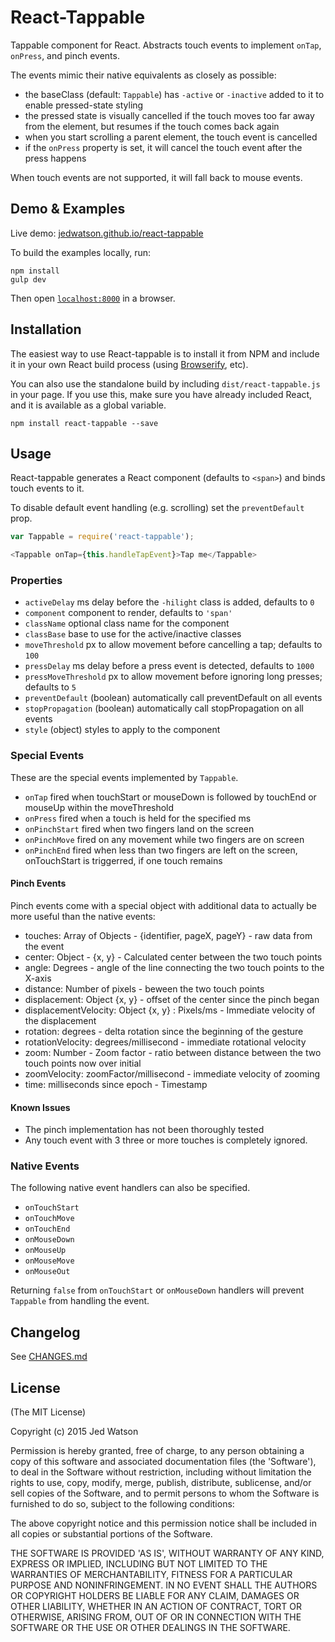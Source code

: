 React-Tappable
==============

Tappable component for React. Abstracts touch events to implement `onTap`, `onPress`, and pinch events.

The events mimic their native equivalents as closely as possible:

* the baseClass (default: `Tappable`) has `-active` or `-inactive` added to it to enable pressed-state styling
* the pressed state is visually cancelled if the touch moves too far away from the element, but resumes if the touch comes back again
* when you start scrolling a parent element, the touch event is cancelled
* if the `onPress` property is set, it will cancel the touch event after the press happens

When touch events are not supported, it will fall back to mouse events.


## Demo & Examples

Live demo: [jedwatson.github.io/react-tappable](http://jedwatson.github.io/react-tappable/)

To build the examples locally, run:

```
npm install
gulp dev
```

Then open [`localhost:8000`](http://localhost:8000) in a browser.


## Installation

The easiest way to use React-tappable is to install it from NPM and include it in your own React build process (using [Browserify](http://browserify.org), etc).

You can also use the standalone build by including `dist/react-tappable.js` in your page. If you use this, make sure you have already included React, and it is available as a global variable.

```
npm install react-tappable --save
```


## Usage

React-tappable generates a React component (defaults to `<span>`) and binds touch events to it.

To disable default event handling (e.g. scrolling) set the `preventDefault` prop.

```js
var Tappable = require('react-tappable');

<Tappable onTap={this.handleTapEvent}>Tap me</Tappable>
```

### Properties

* `activeDelay` ms delay before the `-hilight` class is added, defaults to `0`
* `component` component to render, defaults to `'span'`
* `className` optional class name for the component
* `classBase` base to use for the active/inactive classes
* `moveThreshold` px to allow movement before cancelling a tap; defaults to `100`
* `pressDelay` ms delay before a press event is detected, defaults to `1000`
* `pressMoveThreshold` px to allow movement before ignoring long presses; defaults to `5`
* `preventDefault` (boolean) automatically call preventDefault on all events
* `stopPropagation` (boolean) automatically call stopPropagation on all events
* `style` (object) styles to apply to the component

### Special Events

These are the special events implemented by `Tappable`.

* `onTap` fired when touchStart or mouseDown is followed by touchEnd or mouseUp within the moveThreshold
* `onPress` fired when a touch is held for the specified ms
* `onPinchStart` fired when two fingers land on the screen
* `onPinchMove` fired on any movement while two fingers are on screen
* `onPinchEnd` fired when less than two fingers are left on the screen, onTouchStart is triggerred, if one touch remains

#### Pinch Events

Pinch events come with a special object with additional data to actually be more useful than the native events:

* touches: Array of Objects - {identifier, pageX, pageY} - raw data from the event
* center: Object - {x, y} - Calculated center between the two touch points
* angle: Degrees - angle of the line connecting the two touch points to the X-axis
* distance: Number of pixels - beween the two touch points
* displacement: Object {x, y} - offset of the center since the pinch began
* displacementVelocity: Object {x, y} : Pixels/ms - Immediate velocity of the displacement
* rotation: degrees - delta rotation since the beginning of the gesture
* rotationVelocity: degrees/millisecond - immediate rotational velocity
* zoom: Number - Zoom factor - ratio between distance between the two touch points now over initial
* zoomVelocity: zoomFactor/millisecond - immediate velocity of zooming
* time: milliseconds since epoch - Timestamp

#### Known Issues

* The pinch implementation has not been thoroughly tested
* Any touch event with 3 three or more touches is completely ignored.

### Native Events

The following native event handlers can also be specified.

* `onTouchStart`
* `onTouchMove`
* `onTouchEnd`
* `onMouseDown`
* `onMouseUp`
* `onMouseMove`
* `onMouseOut`

Returning `false` from `onTouchStart` or `onMouseDown` handlers will prevent `Tappable` from handling the event.

## Changelog

See [CHANGES.md](https://github.com/JedWatson/react-tappable/blob/master/CHANGES.md)

## License

(The MIT License)

Copyright (c) 2015 Jed Watson

Permission is hereby granted, free of charge, to any person obtaining a copy of this software and associated documentation files (the 'Software'), to deal in the Software without restriction, including without limitation the rights to use, copy, modify, merge, publish, distribute, sublicense, and/or sell copies of the Software, and to permit persons to whom the Software is furnished to do so, subject to the following conditions:

The above copyright notice and this permission notice shall be included in all copies or substantial portions of the Software.

THE SOFTWARE IS PROVIDED 'AS IS', WITHOUT WARRANTY OF ANY KIND, EXPRESS OR IMPLIED, INCLUDING BUT NOT LIMITED TO THE WARRANTIES OF MERCHANTABILITY, FITNESS FOR A PARTICULAR PURPOSE AND NONINFRINGEMENT. IN NO EVENT SHALL THE AUTHORS OR COPYRIGHT HOLDERS BE LIABLE FOR ANY CLAIM, DAMAGES OR OTHER LIABILITY, WHETHER IN AN ACTION OF CONTRACT, TORT OR OTHERWISE, ARISING FROM, OUT OF OR IN CONNECTION WITH THE SOFTWARE OR THE USE OR OTHER DEALINGS IN THE SOFTWARE.
